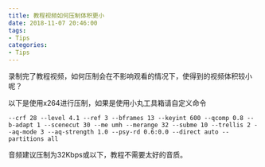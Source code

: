 ```yaml
---
title: 教程视频如何压制体积更小
date: 2018-11-07 20:46:00
tags:
- Tips
categories:
- Tips
---
```



录制完了教程视频，如何压制会在不影响观看的情况下，使得到的视频体积较小呢？

<!--more-->

以下是使用x264进行压制，如果是使用小丸工具箱请自定义命令

```
--crf 28 --level 4.1 --ref 3 --bframes 13 --keyint 600 --qcomp 0.8 --b-adapt 1 --scenecut 30 --me umh --merange 32 --subme 10 --trellis 2 --aq-mode 3 --aq-strength 1.0 --psy-rd 0.6:0.0 --direct auto --partitions all
```

音频建议压制为32Kbps或以下，教程不需要太好的音质。
